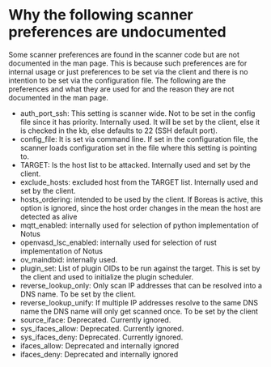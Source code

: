 # Why the following scanner preferences are undocumented

Some scanner preferences are found in the scanner code but are not documented in the man page. This is because such preferences are for internal usage or just preferences to be set via the client and there is no intention to be set via the configuration file. The following are the preferences and what they are used for and the reason they are not documented in the man page.

- auth_port_ssh: This setting is scanner wide. Not to be set in the config file since it has priority. Internally used. It will be set by the client, else it is checked in the kb, else defaults to 22 (SSH default port).
- config_file: It is set via command line. If set in the configuration file, the scanner loads configuration set in the file where this setting is pointing to.
- TARGET: Is the host list to be attacked. Internally used and set by the client.
- exclude_hosts: excluded host from the TARGET list. Internally used and set by the client.
- hosts_ordering: intended to be used by the client. If Boreas is active, this option is ignored, since the host order changes in the mean the host are detected as alive
- mqtt_enabled: internally used for selection of python implementation of Notus
- openvasd_lsc_enabled: internally used for selection of rust implementation of Notus
- ov_maindbid: internally used.
- plugin_set: List of plugin OIDs to be run against the target. This is set by the client and used to initialize the plugin scheduler.
- reverse_lookup_only: Only scan IP addresses that can be resolved into a DNS name. To be set by the client.
- reverse_lookup_unify: If multiple IP addresses resolve to the same DNS name the DNS name will only get scanned once. To be set by the client
- source_iface: Deprecated. Currently ignored.
- sys_ifaces_allow: Deprecated. Currently ignored.
- sys_ifaces_deny: Deprecated. Currently ignored.
- ifaces_allow: Deprecated and internally ignored
- ifaces_deny: Deprecated and internally ignored
